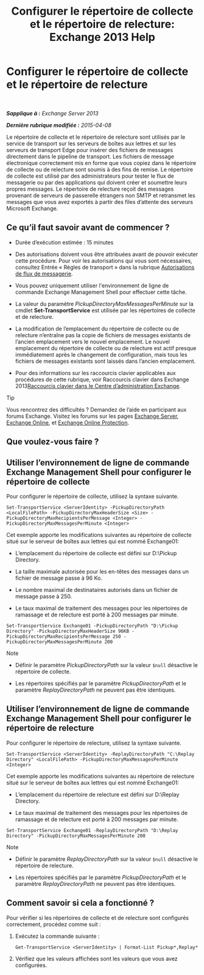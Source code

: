 ﻿---
title: 'Configurer le répertoire de collecte et le répertoire de relecture: Exchange 2013 Help'
TOCTitle: Configurer le répertoire de collecte et le répertoire de relecture
ms:assetid: c9ca7358-9a08-4f57-89d0-910e4438df8a
ms:mtpsurl: https://technet.microsoft.com/fr-fr/library/Bb124549(v=EXCHG.150)
ms:contentKeyID: 50479228
ms.date: 04/24/2018
mtps_version: v=EXCHG.150
ms.translationtype: HT
---

# Configurer le répertoire de collecte et le répertoire de relecture

 

_**Sapplique à :** Exchange Server 2013_

_**Dernière rubrique modifiée :** 2015-04-08_

Le répertoire de collecte et le répertoire de relecture sont utilisés par le service de transport sur les serveurs de boîtes aux lettres et sur les serveurs de transport Edge pour insérer des fichiers de messages directement dans le pipeline de transport. Les fichiers de message électronique correctement mis en forme que vous copiez dans le répertoire de collecte ou de relecture sont soumis à des fins de remise. Le répertoire de collecte est utilisé par des administrateurs pour tester le flux de messagerie ou par des applications qui doivent créer et soumettre leurs propres messages. Le répertoire de relecture reçoit des messages provenant de serveurs de passerelle étrangers non SMTP et retransmet les messages que vous avez exportés à partir des files d’attente des serveurs Microsoft Exchange.

## Ce qu’il faut savoir avant de commencer ?

  - Durée d’exécution estimée : 15 minutes

  - Des autorisations doivent vous être attribuées avant de pouvoir exécuter cette procédure. Pour voir les autorisations qui vous sont nécessaires, consultez Entrée « Règles de transport » dans la rubrique [Autorisations de flux de messagerie](mail-flow-permissions-exchange-2013-help.md).

  - Vous pouvez uniquement utiliser l'environnement de ligne de commande Exchange Management Shell pour effectuer cette tâche.

  - La valeur du paramètre *PickupDirectoryMaxMessagesPerMinute* sur la cmdlet **Set-TransportService** est utilisée par les répertoires de collecte et de relecture.

  - La modification de l’emplacement du répertoire de collecte ou de relecture n’entraîne pas la copie de fichiers de messages existants de l’ancien emplacement vers le nouvel emplacement. Le nouvel emplacement du répertoire de collecte ou de relecture est actif presque immédiatement après le changement de configuration, mais tous les fichiers de messages existants sont laissés dans l’ancien emplacement.

  - Pour des informations sur les raccourcis clavier applicables aux procédures de cette rubrique, voir Raccourcis clavier dans Exchange 2013[Raccourcis clavier dans le Centre d’administration Exchange](keyboard-shortcuts-in-the-exchange-admin-center-exchange-online-protection-help.md).

> [!TIP]
> Vous rencontrez des difficultés ? Demandez de l’aide en participant aux forums Exchange. Visitez les forums sur les pages <a href="https://go.microsoft.com/fwlink/p/?linkid=60612">Exchange Server</a>, <a href="https://go.microsoft.com/fwlink/p/?linkid=267542">Exchange Online</a>, et <a href="https://go.microsoft.com/fwlink/p/?linkid=285351">Exchange Online Protection</a>.


## Que voulez-vous faire ?

## Utiliser l’environnement de ligne de commande Exchange Management Shell pour configurer le répertoire de collecte

Pour configurer le répertoire de collecte, utilisez la syntaxe suivante.

    Set-TransportService <ServerIdentity> -PickupDirectoryPath <LocalFilePath> -PickupDirectoryMaxHeaderSize <Size> -PickupDirectoryMaxRecipientsPerMessage <Integer> -PickupDirectoryMaxMessagesPerMinute <Integer>

Cet exemple apporte les modifications suivantes au répertoire de collecte situé sur le serveur de boîtes aux lettres qui est nommé Exchange01:

  - L’emplacement du répertoire de collecte est défini sur D:\\Pickup Directory.

  - La taille maximale autorisée pour les en-têtes des messages dans un fichier de message passe à 96 Ko.

  - Le nombre maximal de destinataires autorisés dans un fichier de message passe à 250.

  - Le taux maximal de traitement des messages pour les répertoires de ramassage et de relecture est porté à 200 messages par minute.

<!-- end list -->

    Set-TransportService Exchange01 -PickupDirectoryPath "D:\Pickup Directory" -PickupDirectoryMaxHeaderSize 96KB -PickupDirectoryMaxRecipientsPerMessage 250 -PickupDirectoryMaxMessagesPerMinute 200

> [!NOTE]
> <ul>
> <li><p>Définir le paramètre <em>PickupDirectoryPath</em> sur la valeur <code>$null</code> désactive le répertoire de collecte.</p></li>
> <li><p>Les répertoires spécifiés par le paramètre <em>PickupDirectoryPath</em> et le paramètre <em>ReplayDirectoryPath</em> ne peuvent pas être identiques.</p></li></ul>

## Utiliser l’environnement de ligne de commande Exchange Management Shell pour configurer le répertoire de relecture

Pour configurer le répertoire de relecture, utilisez la syntaxe suivante.

    Set-TransportService <ServerIdentity> -ReplayDirectoryPath "C:\Replay Directory" <LocalFilePath> -PickupDirectoryMaxMessagesPerMinute <Integer>

Cet exemple apporte les modifications suivantes au répertoire de relecture situé sur le serveur de boîtes aux lettres qui est nommé Exchange01:

  - L’emplacement du répertoire de relecture est défini sur D:\\Replay Directory.

  - Le taux maximal de traitement des messages pour les répertoires de ramassage et de relecture est porté à 200 messages par minute.

<!-- end list -->

    Set-TransportService Exchange01 -ReplayDirectoryPath "D:\Replay Directory" -PickupDirectoryMaxMessagesPerMinute 200

> [!NOTE]
> <ul>
> <li><p>Définir le paramètre <em>ReplayDirectoryPath</em> sur la valeur <code>$null</code> désactive le répertoire de relecture.</p></li>
> <li><p>Les répertoires spécifiés par le paramètre <em>PickupDirectoryPath</em> et le paramètre <em>ReplayDirectoryPath</em> ne peuvent pas être identiques.</p></li></ul>

## Comment savoir si cela a fonctionné ?

Pour vérifier si les répertoires de collecte et de relecture sont configurés correctement, procédez comme suit :

1.  Exécutez la commande suivante :
    
        Get-TransportService <ServerIdentity> | Format-List Pickup*,Replay*

2.  Vérifiez que les valeurs affichées sont les valeurs que vous avez configurées.

